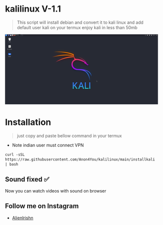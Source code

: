 # kalilinux V-1.1
> This script will install debian and convert it to kali linux and add default user kali on your termux enjoy kali in less than 50mb

<img src="Screenshot_2024-03-12_08-31-24.png"/>

# Installation
> just copy and paste bellow command in your termux 
* Note indian user must connect VPN
```
curl -sSL https://raw.githubusercontent.com/Anon4You/kalilinux/main/installkali | bash
```
## Sound fixed ✅
Now you can watch videos with sound on browser 
## Follow me on Instagram
* [Alienlrishn](https://www.instagram.com/alienkrishn/") 

